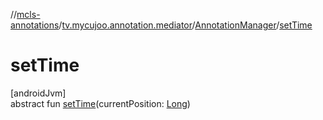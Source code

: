 //[mcls-annotations](../../../index.md)/[tv.mycujoo.annotation.mediator](../index.md)/[AnnotationManager](index.md)/[setTime](set-time.md)

# setTime

[androidJvm]\
abstract fun [setTime](set-time.md)(currentPosition: [Long](https://kotlinlang.org/api/latest/jvm/stdlib/kotlin/-long/index.html))
